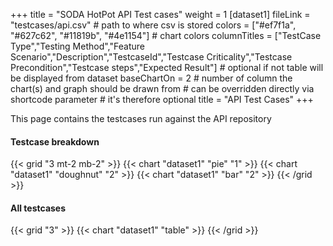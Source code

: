 +++
title = "SODA HotPot API Test cases"
weight = 1
[dataset1]
  fileLink = "testcases/api.csv" # path to where csv is stored
  colors = ["#ef7f1a", "#627c62", "#11819b", "#4e1154"] # chart colors
  columnTitles = ["TestCase Type","Testing Method","Feature Scenario","Description","TestcaseId","Testcase Criticality","Testcase Precondition","Testcase steps","Expected Result"] # optional if not table will be displayed from dataset
  baseChartOn = 2 # number of column the chart(s) and graph should be drawn from # can be overridden directly via shortcode parameter # it's therefore optional
  title = "API Test Cases"
+++

This page contains the testcases run against the API repository

#### Testcase breakdown

{{< grid "3 mt-2 mb-2" >}}
  {{< chart "dataset1" "pie" "1" >}}
  {{< chart "dataset1" "doughnut" "2" >}}
  {{< chart "dataset1" "bar" "2" >}}
{{< /grid >}}

#### All testcases

{{< grid "3" >}}
  {{< chart "dataset1" "table" >}}
{{< /grid >}}



